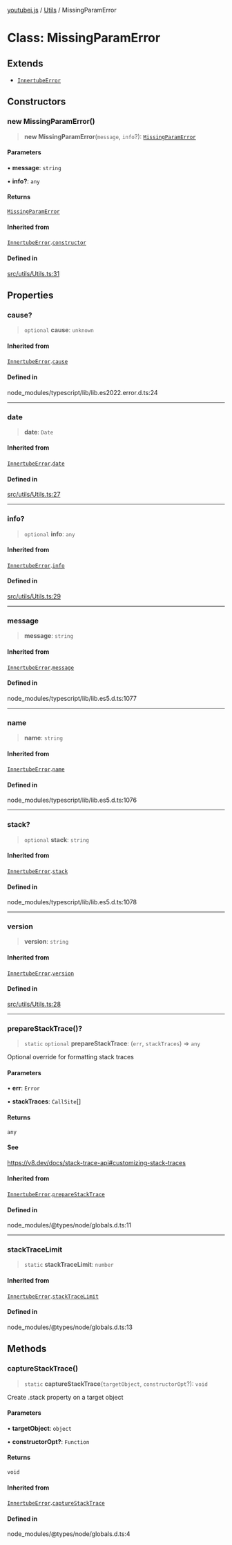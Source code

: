 [youtubei.js](../../../README.md) / [Utils](../README.md) / MissingParamError

# Class: MissingParamError

## Extends

- [`InnertubeError`](InnertubeError.md)

## Constructors

### new MissingParamError()

> **new MissingParamError**(`message`, `info`?): [`MissingParamError`](MissingParamError.md)

#### Parameters

• **message**: `string`

• **info?**: `any`

#### Returns

[`MissingParamError`](MissingParamError.md)

#### Inherited from

[`InnertubeError`](InnertubeError.md).[`constructor`](InnertubeError.md#constructors)

#### Defined in

[src/utils/Utils.ts:31](https://github.com/LuanRT/YouTube.js/blob/fc5571629eca037af7de03f4b903da6add1f300b/src/utils/Utils.ts#L31)

## Properties

### cause?

> `optional` **cause**: `unknown`

#### Inherited from

[`InnertubeError`](InnertubeError.md).[`cause`](InnertubeError.md#cause)

#### Defined in

node\_modules/typescript/lib/lib.es2022.error.d.ts:24

***

### date

> **date**: `Date`

#### Inherited from

[`InnertubeError`](InnertubeError.md).[`date`](InnertubeError.md#date)

#### Defined in

[src/utils/Utils.ts:27](https://github.com/LuanRT/YouTube.js/blob/fc5571629eca037af7de03f4b903da6add1f300b/src/utils/Utils.ts#L27)

***

### info?

> `optional` **info**: `any`

#### Inherited from

[`InnertubeError`](InnertubeError.md).[`info`](InnertubeError.md#info)

#### Defined in

[src/utils/Utils.ts:29](https://github.com/LuanRT/YouTube.js/blob/fc5571629eca037af7de03f4b903da6add1f300b/src/utils/Utils.ts#L29)

***

### message

> **message**: `string`

#### Inherited from

[`InnertubeError`](InnertubeError.md).[`message`](InnertubeError.md#message)

#### Defined in

node\_modules/typescript/lib/lib.es5.d.ts:1077

***

### name

> **name**: `string`

#### Inherited from

[`InnertubeError`](InnertubeError.md).[`name`](InnertubeError.md#name)

#### Defined in

node\_modules/typescript/lib/lib.es5.d.ts:1076

***

### stack?

> `optional` **stack**: `string`

#### Inherited from

[`InnertubeError`](InnertubeError.md).[`stack`](InnertubeError.md#stack)

#### Defined in

node\_modules/typescript/lib/lib.es5.d.ts:1078

***

### version

> **version**: `string`

#### Inherited from

[`InnertubeError`](InnertubeError.md).[`version`](InnertubeError.md#version)

#### Defined in

[src/utils/Utils.ts:28](https://github.com/LuanRT/YouTube.js/blob/fc5571629eca037af7de03f4b903da6add1f300b/src/utils/Utils.ts#L28)

***

### prepareStackTrace()?

> `static` `optional` **prepareStackTrace**: (`err`, `stackTraces`) => `any`

Optional override for formatting stack traces

#### Parameters

• **err**: `Error`

• **stackTraces**: `CallSite`[]

#### Returns

`any`

#### See

https://v8.dev/docs/stack-trace-api#customizing-stack-traces

#### Inherited from

[`InnertubeError`](InnertubeError.md).[`prepareStackTrace`](InnertubeError.md#preparestacktrace)

#### Defined in

node\_modules/@types/node/globals.d.ts:11

***

### stackTraceLimit

> `static` **stackTraceLimit**: `number`

#### Inherited from

[`InnertubeError`](InnertubeError.md).[`stackTraceLimit`](InnertubeError.md#stacktracelimit)

#### Defined in

node\_modules/@types/node/globals.d.ts:13

## Methods

### captureStackTrace()

> `static` **captureStackTrace**(`targetObject`, `constructorOpt`?): `void`

Create .stack property on a target object

#### Parameters

• **targetObject**: `object`

• **constructorOpt?**: `Function`

#### Returns

`void`

#### Inherited from

[`InnertubeError`](InnertubeError.md).[`captureStackTrace`](InnertubeError.md#capturestacktrace)

#### Defined in

node\_modules/@types/node/globals.d.ts:4
